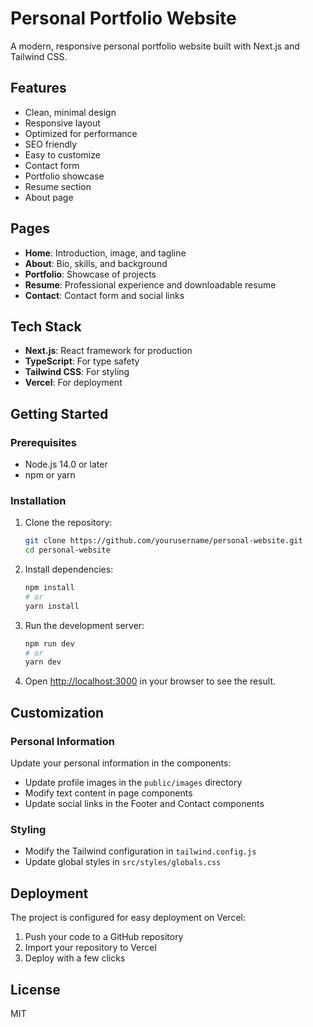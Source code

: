 # Personal Portfolio Website

A modern, responsive personal portfolio website built with Next.js and Tailwind CSS.

## Features

- Clean, minimal design
- Responsive layout
- Optimized for performance
- SEO friendly
- Easy to customize
- Contact form
- Portfolio showcase
- Resume section
- About page

## Pages

- **Home**: Introduction, image, and tagline
- **About**: Bio, skills, and background
- **Portfolio**: Showcase of projects
- **Resume**: Professional experience and downloadable resume
- **Contact**: Contact form and social links

## Tech Stack

- **Next.js**: React framework for production
- **TypeScript**: For type safety
- **Tailwind CSS**: For styling
- **Vercel**: For deployment

## Getting Started

### Prerequisites

- Node.js 14.0 or later
- npm or yarn

### Installation

1. Clone the repository:

   ```bash
   git clone https://github.com/yourusername/personal-website.git
   cd personal-website
   ```

2. Install dependencies:

   ```bash
   npm install
   # or
   yarn install
   ```

3. Run the development server:

   ```bash
   npm run dev
   # or
   yarn dev
   ```

4. Open [http://localhost:3000](http://localhost:3000) in your browser to see the result.

## Customization

### Personal Information

Update your personal information in the components:

- Update profile images in the `public/images` directory
- Modify text content in page components
- Update social links in the Footer and Contact components

### Styling

- Modify the Tailwind configuration in `tailwind.config.js`
- Update global styles in `src/styles/globals.css`

## Deployment

The project is configured for easy deployment on Vercel:

1. Push your code to a GitHub repository
2. Import your repository to Vercel
3. Deploy with a few clicks

## License

MIT
